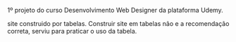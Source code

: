 1º projeto do curso  Desenvolvimento Web Designer da plataforma Udemy.

site construido por tabelas. 
Construir site em tabelas não e a recomendação correta, serviu para praticar o uso da tabela.
